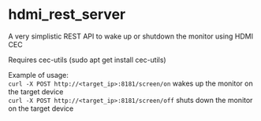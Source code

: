 # hdmi_rest_server
A very simplistic REST API to wake up or shutdown the monitor using HDMI CEC


Requires cec-utils (sudo apt get install cec-utils)


Example of usage:\
`curl -X POST http://<target_ip>:8181/screen/on` wakes up the monitor on the target device\
`curl -X POST http://<target_ip>:8181/screen/off` shuts down the monitor on the target device